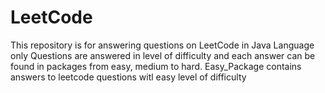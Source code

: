 # LeetCode
This repository is for answering questions on LeetCode in Java Language only
Questions are answered in level of difficulty and each answer can be found in packages from easy, medium to hard.
Easy_Package contains answers to leetcode questions witl easy level of difficulty
